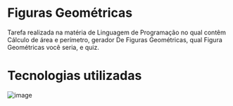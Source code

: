 # Figuras Geométricas 
Tarefa realizada na matéria de Linguagem de Programação no qual contêm Cálculo de área e perímetro, gerador De Figuras Geométricas, qual Figura Geométricas  você seria, e quiz.
# Tecnologias utilizadas
![image](https://img.shields.io/badge/Java-ED8B00?style=for-the-badge&logo=openjdk&logoColor=white)


